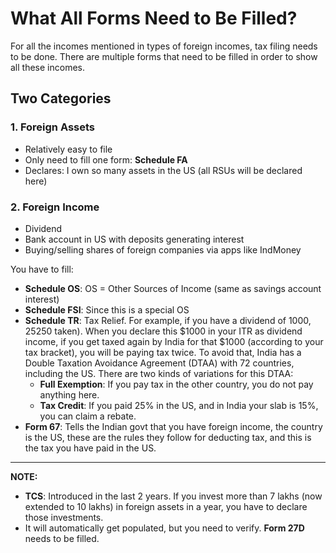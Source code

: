 # What All Forms Need to Be Filled?

For all the incomes mentioned in types of foreign incomes, tax filing needs to be done. There are multiple forms that need to be filled in order to show all these incomes.

## Two Categories

### 1. Foreign Assets
- Relatively easy to file
- Only need to fill one form: **Schedule FA**
- Declares: I own so many assets in the US (all RSUs will be declared here)

### 2. Foreign Income
- Dividend
- Bank account in US with deposits generating interest
- Buying/selling shares of foreign companies via apps like IndMoney

You have to fill:
- **Schedule OS**: OS = Other Sources of Income (same as savings account interest)
- **Schedule FSI**: Since this is a special OS
- **Schedule TR**: Tax Relief. For example, if you have a dividend of $1000, 25% is retained by the US govt as tax ($250 taken). When you declare this $1000 in your ITR as dividend income, if you get taxed again by India for that $1000 (according to your tax bracket), you will be paying tax twice. To avoid that, India has a Double Taxation Avoidance Agreement (DTAA) with 72 countries, including the US. There are two kinds of variations for this DTAA:
  - **Full Exemption**: If you pay tax in the other country, you do not pay anything here.
  - **Tax Credit**: If you paid 25% in the US, and in India your slab is 15%, you can claim a rebate.
- **Form 67**: Tells the Indian govt that you have foreign income, the country is the US, these are the rules they follow for deducting tax, and this is the tax you have paid in the US.

---

**NOTE:**
- **TCS**: Introduced in the last 2 years. If you invest more than 7 lakhs (now extended to 10 lakhs) in foreign assets in a year, you have to declare those investments.
- It will automatically get populated, but you need to verify. **Form 27D** needs to be filled.



